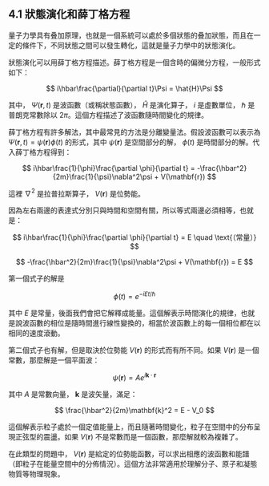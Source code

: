 ## 4.1 狀態演化和薛丁格方程

量子力學具有叠加原理，也就是一個系統可以處於多個狀態的叠加狀態，而且在一定的條件下，不同狀態之間可以發生轉化，這就是量子力學中的狀態演化。

狀態演化可以用薛丁格方程描述。薛丁格方程是一個含時的偏微分方程，一般形式如下：

$$ i\hbar\frac{\partial}{\partial t}\Psi = \hat{H}\Psi $$

其中， $\Psi(\mathbf{r},t)$ 是波函數（或稱狀態函數）， $\hat{H}$ 是演化算子， $i$ 是虛數單位， $\hbar$ 是普朗克常數除以 $2\pi$。這個方程描述了波函數隨時間變化的規律。

薛丁格方程有許多解法，其中最常見的方法是分離變量法。假設波函數可以表示為 $\Psi(\mathbf{r},t) = \psi(\mathbf{r})\phi(t)$ 的形式，其中 $\psi(\mathbf{r})$ 是空間部分的解， $\phi(t)$ 是時間部分的解。代入薛丁格方程得到：

$$ i\hbar\frac{1}{\phi}\frac{\partial \phi}{\partial t} = -\frac{\hbar^2}{2m}\frac{1}{\psi}\nabla^2\psi + V(\mathbf{r}) $$

這裡 $\nabla^2$ 是拉普拉斯算子， $V(\mathbf{r})$ 是位勢能。

因為左右兩邊的表達式分別只與時間和空間有關，所以等式兩邊必須相等，也就是：

$$ i\hbar\frac{1}{\phi}\frac{\partial \phi}{\partial t} = E \quad \text{（常量）} $$

$$ -\frac{\hbar^2}{2m}\frac{1}{\psi}\nabla^2\psi + V(\mathbf{r}) = E $$

第一個式子的解是

$$ \phi(t) = e^{-iEt/\hbar} $$

其中 $E$ 是常量，後面我們會把它解釋成能量。這個解表示時間演化的規律，也就是說波函數的相位是隨時間進行線性變換的，相當於波函數上的每一個相位都在以相同的速度滾動。

第二個式子也有解，但是取決於位勢能 $V(\mathbf{r})$ 的形式而有所不同。如果 $V(\mathbf{r})$ 是一個常數，那麼解是一個平面波：

$$ \psi(\mathbf{r}) = Ae^{i\mathbf{k}\cdot\mathbf{r}} $$

其中 $A$ 是常數向量， $\mathbf{k}$ 是波矢量，滿足：

$$ \frac{\hbar^2}{2m}\mathbf{k}^2 = E - V_0 $$

這個解表示粒子處於一個定值能量上，而且隨著時間變化，粒子在空間中的分布呈現正弦型的震盪。如果 $V(\mathbf{r})$ 不是常數而是一個函數，那麼解就較為複雜了。

在此類型的問題中， $V(\mathbf{r})$ 是給定的位勢能函數，可以求出相應的波函數和能譜（即粒子在能量空間中的分佈情況）。這個方法非常適用於理解分子、原子和凝態物質等物理現象。